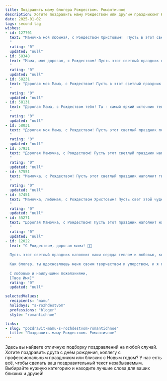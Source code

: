 ```yaml
---
title: Поздравить маму блогера Рождеством. Романтичное
description: Хотите поздравить маму Рождеством или другим праздником? Наш ИИ создаст незабываемое поздравление, а вы обязательно выделитесь среди других.  
date: 2025-01-02
tags: second tag
wishes:
- id: 127701
  text: "Мамочка моя любимая, с Рождеством Христовым!  Пусть в этот светлый праздник  твоя душа наполнится безграничной радостью и любовью, как звёзды на зимнем небе. Твой блог – это отражение твоей яркой, талантливой и нежной души,  и я так горжусь тобой!  Пусть этот год подарит тебе  вдохновение,  мир и  счастье,  заполнив жизнь  волшебством и теплом.  Целую тебя крепко-крепко!
  "
  rating: "0"
  updated: "null"
- id: 58348
  text: "Мама, моя дорогая, с Рождеством! Пусть этот светлый праздник наполнит твою жизнь теплом и любовью, а сердце будет переполнено радостью. Пусть все желания сбываются, а каждая минута этого дня будет наполнена счастьем. Моя любовь всегда с тобой, и твое вдохновение - это моя самая большая сила. Хочу, чтобы твой блог процветал и радовал тебя и всех твоих читателей!
  "
  rating: "0"
  updated: "null"
- id: 58231
  text: "Дорогая моя Мама, с Рождеством! Пусть в этот светлый праздник любовь и тепло согреют твое сердце, а твой блог наполнится вдохновением и благодарными читателями. Я бесконечно люблю тебя!
  "
  rating: "0"
  updated: "null"
- id: 58131
  text: "Дорогая Мама, с Рождеством тебя! Ты - самый яркий источник тепла и любви в моей жизни, блогер с добрым сердцем, который вдохновляет каждого. Пусть этот праздник принесет тебе не меньше радости, чем ты даришь миру! 🎄✨💖
  "
  rating: "0"
  updated: "null"
- id: 58031
  text: "Дорогая моя Мама, с Рождеством! Пусть этот светлый праздник подарит тебе мир, любовь и вдохновение для твоих блогов. Ты — невероятная, талантливая и вдохновляющая! Я так горжусь тобой и люблю тебя больше всего на свете.
  "
  rating: "0"
  updated: "null"
- id: 57931
  text: "Дорогая Мамочка, с Рождеством! Пусть этот светлый праздник наполнит твою жизнь теплотой, любовью и волшебством. Спасибо за твою поддержку, за веру в меня и за то, что ты всегда рядом. Пусть блогерский путь сияет яркими красками, а каждая публикация будет искренней и трогательной, как твоя любовь ко мне. Счастливого Рождества, любимая Мама!
  "
  rating: "0"
  updated: "null"
- id: 57551
  text: "Мамочка, с Рождеством! Пусть этот светлый праздник наполнит твой дом радостью, любовью и вдохновением. Ты — самая большая поддержка и мой источник вдохновения, и я благодарю судьбу за то, что ты есть у меня. Пусть твои блоги наполняются теплом и душевностью, а твой талант сияет еще ярче.
  "
  rating: "0"
  updated: "null"
- id: 57451
  text: "Мамочка, любимая, с Рождеством Христовым! Пусть свет этой чудесной ночи согреет твою душу, а благодать небесная наполнит ее любовью и радостью. В этот день, когда весь мир празднует рождение новой надежды, я желаю тебе исполнения самых сокровенных желаний, вдохновения для новых постов и, конечно,  настоящего семейного счастья!
  "
  rating: "0"
  updated: "null"
- id: 55271
  text: "Дорогая Мамочка, с Рождеством! Пусть этот праздник наполнит наш дом теплом, любовью и счастьем. Ты — моя звезда, которая освещает мой путь, и я бесконечно благодарна за твою поддержку, вдохновение и безграничную любовь. Пусть в  твоём блоге всегда будет много вдохновения, а читатели дарят тебе только позитивные эмоции!
  "
  rating: "0"
  updated: "null"
- id: 12022
  text: "С Рождеством, дорогая мама! 🎄✨
  
  Пусть этот светлый праздник наполнит наши сердца теплом и любовью, которые так много значили для нас все эти годы. Ты всегда была моим самым ярким примером и опорой, и я благодарю тебя за каждый момент, проведенный вместе.
  
  Как блогер, ты вдохновляешь меня своим творчеством и упорством, и я горжусь тем, кем ты стала. Пусть в это Рождество твои мечты продолжат сбываться, а каждый новый день приносит тебе радость и успех.
  
  С любовью и наилучшими пожеланиями,
  [Твое Имя]"
  rating: "0"
  updated: "null"

selectedValues:
  recipients: "mamu"
  holidays: "s-rozhdestvom"
  professions: "bloger"
  style: "romantichnoe"

links:
- slug: "pozdravit-mamu-s-rozhdestvom-romantichnoe"
  title: "Поздравить маму Рождеством. Романтичное"
---
```


Здесь вы найдете отличную подборку поздравлений на любой случай.
Хотите поздравить друга с днём рождения, коллегу с профессиональным праздником или близких с Новым годом? У нас есть всё, чтобы сделать ваш поздравительный текст незабываемым. Выбирайте нужную категорию и находите лучшие слова для ваших близких и друзей!
